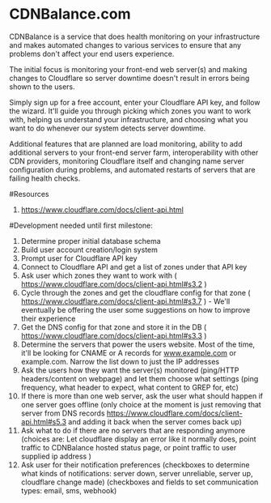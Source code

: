 CDNBalance.com
=============

CDNBalance is a service that does health monitoring on your infrastructure and makes automated changes to various services to ensure that any problems don't affect your end users experience. 

The initial focus is monitoring your front-end web server(s) and making changes to Cloudflare so server downtime doesn't result in errors being shown to the users. 

Simply sign up for a free account, enter your Cloudflare API key, and follow the wizard. It'll guide you through picking which zones you want to work with, helping us understand your infrastructure, and choosing what you want to do whenever our system detects server downtime. 

Additional features that are planned are load monitoring, ability to add additional servers to your front-end server farm, interoperability with other CDN providers, monitoring Cloudflare itself and changing name server configuration during problems, and automated restarts of servers that are failing health checks. 

#Resources
1. https://www.cloudflare.com/docs/client-api.html

#Development needed until first milestone:
1. Determine proper initial database schema
2. Build user account creation/login system
3. Prompt user for Cloudflare API key
4. Connect to Cloudflare API and get a list of zones under that API key
5. Ask user which zones they want to work with ( https://www.cloudflare.com/docs/client-api.html#s3.2 )
6. Cycle through the zones and get the cloudflare config for that zone ( https://www.cloudflare.com/docs/client-api.html#s3.7 ) - We'll eventually be offering the user some suggestions on how to improve their experience
7. Get the DNS config for that zone and store it in the DB ( https://www.cloudflare.com/docs/client-api.html#s3.3 )
8. Determine the servers that power the users website. Most of the time, it'll be looking for CNAME or A records for www.example.com or example.com. Narrow the list down to just the IP addresses
9. Ask the users how they want the server(s) monitored (ping/HTTP headers/content on webpage) and let them choose what settings (ping frequency, what header to expect, what content to GREP for, etc)
10. If there is more than one web server, ask the user what should happen if one server goes offline (only choice at the moment is just removing that server from DNS records https://www.cloudflare.com/docs/client-api.html#s5.3 and adding it back when the server comes back up)
11. Ask what to do if there are no servers that are responding anymore (choices are: Let cloudflare display an error like it normally does, point traffic to CDNBalance hosted status page, or point traffic to user supplied ip address )
12. Ask user for their notification preferences (checkboxes to determine what kinds of notifications: server down, server unreliable, server up, cloudflare change made) (checkboxes and fields to set communication types: email, sms, webhook)
